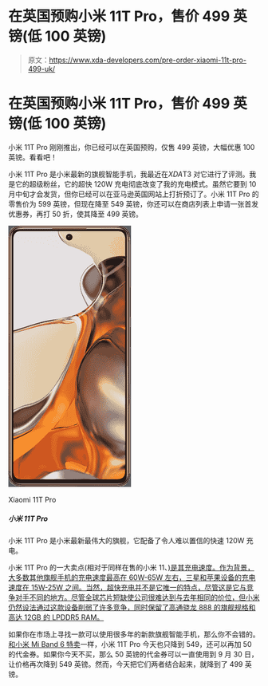 # 在英国预购小米 11T Pro，售价 499 英镑(低 100 英镑)

> 原文：<https://www.xda-developers.com/pre-order-xiaomi-11t-pro-499-uk/>

# 在英国预购小米 11T Pro，售价 499 英镑(低 100 英镑)

小米 11T Pro 刚刚推出，你已经可以在英国预购，仅售 499 英镑，大幅优惠 100 英镑。看看吧！

小米 11T Pro 是小米最新的旗舰智能手机，我最近在*XDA*T3 对它进行了评测。我是它的超级粉丝，它的超快 120W 充电彻底改变了我的充电模式。虽然它要到 10 月中旬才会发货，但你已经可以在亚马逊英国网站上打折预订了。小米 11T Pro 的零售价为 599 英镑，但现在降至 549 英镑，你还可以在商店列表上申请一张首发优惠券，再打 50 折，使其降至 499 英镑。

 <picture>![The Xiaomi 11T Pro is the latest and greatest flagship from Xiaomi, and it packs incredibly fast 120W charging.](img/ecf4be4e7786cebcddf02a4547c6678f.png)</picture> 

Xiaomi 11T Pro

##### 小米 11T Pro

小米 11T Pro 是小米最新最伟大的旗舰，它配备了令人难以置信的快速 120W 充电。

小米 11T Pro 的一大卖点(相对于同样在售的小米 11、[)是其充电速度。作为背景，大多数其他旗舰手机的充电速度最高在 60W-65W 左右，三星和苹果设备的充电速度在 15W-25W 之间。当然，超快充电并不是它唯一的特点，尽管这是它与竞争对手不同的地方。尽管全球芯片短缺使公司很难达到与去年相同的价位，但小米仍然设法通过这款设备削弱了许多竞争，同时保留了高通骁龙 888 的旗舰规格和高达 12GB 的 LPDDR5 RAM。](https://www.xda-developers.com/xiaomi-mi-11-649-uk-deal/)

如果你在市场上寻找一款可以使用很多年的新款旗舰智能手机，那么你不会错的。[和小米 Mi Band 6 特卖](https://www.xda-developers.com/xiaomi-mi-band-6-uk-sale-22/)一样，小米 11T Pro 今天也只降到 549，还可以再加 50 的代金券。如果你今天不买，那么 50 英镑的代金券可以一直使用到 9 月 30 日，让价格再次降到 549 英镑。然而，今天把它们两者结合起来，就降到了 499 英镑。